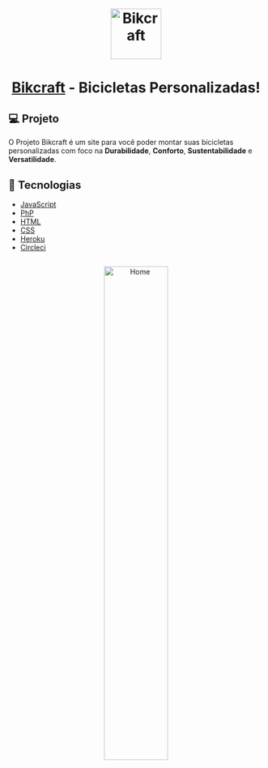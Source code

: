 <h1 align="center"> 
<img alt="Bikcraft" title="Bikcraft" src="https://user-images.githubusercontent.com/60319097/92267079-ae108c00-eeb6-11ea-8668-2510867f0eee.png" width="100px" />
  
</h1>

# <h1 align="center">[Bikcraft](https://secure-garden-17590.herokuapp.com/) - Bicicletas Personalizadas! </h1> 

## 💻 Projeto

O Projeto Bikcraft é um site para você poder montar suas bicicletas personalizadas com foco na **Durabilidade**,
**Conforto**, **Sustentabilidade** e **Versatilidade**.

## 🚀 Tecnologias

- [JavaScript](https://developer.mozilla.org/pt-BR/docs/Web/JavaScript)
- [PhP](https://www.php.net/docs.php)
- [HTML](https://devdocs.io/html/)
- [CSS](https://developer.mozilla.org/pt-BR/docs/Web/CSS)
- [Heroku](https://devcenter.heroku.com/categories/reference)
- [Circleci](https://circleci.com/docs/)

##
<p align="center">
  <img alt="Home" src="https://user-images.githubusercontent.com/60319097/92267674-5de5f980-eeb7-11ea-88c4-2e324a8ac6aa.png" width="50%">
</p>
                                                                                                                                                    
                                                                                                                                                    
